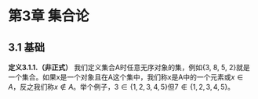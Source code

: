 # 第3章 集合论

## 3.1 基础

**定义3.1.1.（非正式）** 我们定义集合A时任意无序对象的集，例如{3, 8, 5, 2}就是一个集合。如果x是一个对象且在A这个集中，我们称x是A中的一个元素或$x \in A$，反之我们称$x \notin A$。举个例子，$3 \in \{1, 2, 3, 4, 5\}$但$7 \notin \{1, 2, 3, 4, 5\}$。
